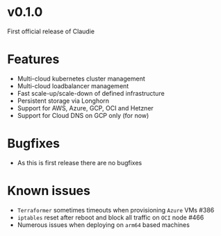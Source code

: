 # v0.1.0

First official release of Claudie

# Features

- Multi-cloud kubernetes cluster management
- Multi-cloud loadbalancer management
- Fast scale-up/scale-down of defined infrastructure
- Persistent storage via Longhorn
- Support for AWS, Azure, GCP, OCI and Hetzner
- Support for Cloud DNS on GCP only (for now)

# Bugfixes
- As this is first release there are no bugfixes

# Known issues
- `Terraformer` sometimes timeouts when provisioning `Azure` VMs #386
- `iptables` reset after reboot and block all traffic on `OCI` node #466
- Numerous issues when deploying on `arm64` based machines 